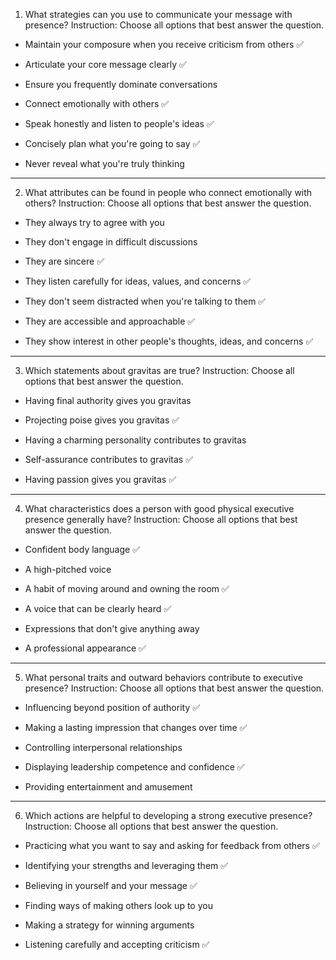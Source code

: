 1. What strategies can you use to communicate your message with presence?
Instruction: Choose all options that best answer the question. 

- Maintain your composure when you receive criticism from others ✅

- Articulate your core message clearly ✅

- Ensure you frequently dominate conversations

- Connect emotionally with others ✅

- Speak honestly and listen to people's ideas ✅

- Concisely plan what you're going to say ✅

- Never reveal what you're truly thinking

--------

2. What attributes can be found in people who connect emotionally with others?
Instruction: Choose all options that best answer the question. 


- They always try to agree with you 

- They don't engage in difficult discussions

- They are sincere ✅

- They listen carefully for ideas, values, and concerns ✅

- They don't seem distracted when you're talking to them ✅

- They are accessible and approachable ✅

- They show interest in other people's thoughts, ideas, and concerns ✅

-------------

3. Which statements about gravitas are true?
Instruction: Choose all options that best answer the question. 


- Having final authority gives you gravitas

- Projecting poise gives you gravitas ✅

- Having a charming personality contributes to gravitas

- Self-assurance contributes to gravitas ✅

- Having passion gives you gravitas ✅

-------------

4. What characteristics does a person with good physical executive presence generally have?
Instruction: Choose all options that best answer the question. 


- Confident body language ✅

- A high-pitched voice

- A habit of moving around and owning the room ✅

- A voice that can be clearly heard ✅

- Expressions that don't give anything away

- A professional appearance ✅

-------------

5. What personal traits and outward behaviors contribute to executive presence?
Instruction: Choose all options that best answer the question. 


- Influencing beyond position of authority ✅

- Making a lasting impression that changes over time ✅

- Controlling interpersonal relationships

- Displaying leadership competence and confidence ✅

- Providing entertainment and amusement

-------------

6. Which actions are helpful to developing a strong executive presence?
Instruction: Choose all options that best answer the question. 


- Practicing what you want to say and asking for feedback from others ✅

- Identifying your strengths and leveraging them ✅

- Believing in yourself and your message ✅
 
- Finding ways of making others look up to you

- Making a strategy for winning arguments

- Listening carefully and accepting criticism ✅